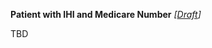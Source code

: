 **Patient with IHI and Medicare Number** *[[Draft](http://hl7.org/fhir/r4/valueset-publication-status.html)]*

TBD